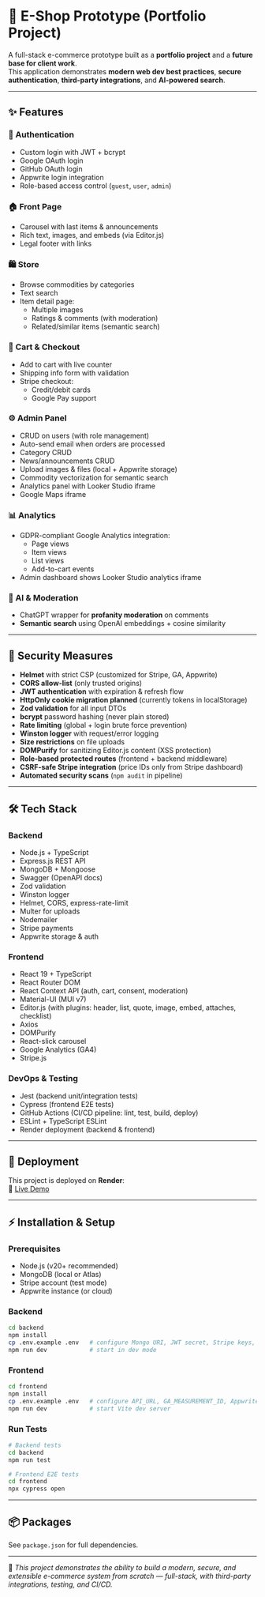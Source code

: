 # 🛒 E-Shop Prototype (Portfolio Project)

A full-stack e-commerce prototype built as a **portfolio project** and a **future base for client work**.  
This application demonstrates **modern web dev best practices**, **secure authentication**, **third-party integrations**, and **AI-powered search**.

---

## ✨ Features

### 🔐 Authentication
- Custom login with JWT + bcrypt
- Google OAuth login
- GitHub OAuth login
- Appwrite login integration
- Role-based access control (`guest`, `user`, `admin`)

### 🏠 Front Page
- Carousel with last items & announcements  
- Rich text, images, and embeds (via Editor.js)  
- Legal footer with links

### 🛍 Store
- Browse commodities by categories
- Text search
- Item detail page:
  - Multiple images
  - Ratings & comments (with moderation)
  - Related/similar items (semantic search)

### 🛒 Cart & Checkout
- Add to cart with live counter
- Shipping info form with validation
- Stripe checkout:
  - Credit/debit cards
  - Google Pay support

### ⚙️ Admin Panel
- CRUD on users (with role management)
- Auto-send email when orders are processed
- Category CRUD
- News/announcements CRUD
- Upload images & files (local + Appwrite storage)
- Commodity vectorization for semantic search
- Analytics panel with Looker Studio iframe
- Google Maps iframe

### 📊 Analytics
- GDPR-compliant Google Analytics integration:
  - Page views
  - Item views
  - List views
  - Add-to-cart events
- Admin dashboard shows Looker Studio analytics iframe

### 🤖 AI & Moderation
- ChatGPT wrapper for **profanity moderation** on comments
- **Semantic search** using OpenAI embeddings + cosine similarity

---

## 🔐 Security Measures
- **Helmet** with strict CSP (customized for Stripe, GA, Appwrite)
- **CORS allow-list** (only trusted origins)
- **JWT authentication** with expiration & refresh flow
- **HttpOnly cookie migration planned** (currently tokens in localStorage)
- **Zod validation** for all input DTOs
- **bcrypt** password hashing (never plain stored)
- **Rate limiting** (global + login brute force prevention)
- **Winston logger** with request/error logging
- **Size restrictions** on file uploads
- **DOMPurify** for sanitizing Editor.js content (XSS protection)
- **Role-based protected routes** (frontend + backend middleware)
- **CSRF-safe Stripe integration** (price IDs only from Stripe dashboard)
- **Automated security scans** (`npm audit` in pipeline)

---

## 🛠 Tech Stack

### Backend
- Node.js + TypeScript
- Express.js REST API
- MongoDB + Mongoose
- Swagger (OpenAPI docs)
- Zod validation
- Winston logger
- Helmet, CORS, express-rate-limit
- Multer for uploads
- Nodemailer
- Stripe payments
- Appwrite storage & auth

### Frontend
- React 19 + TypeScript
- React Router DOM
- React Context API (auth, cart, consent, moderation)
- Material-UI (MUI v7)
- Editor.js (with plugins: header, list, quote, image, embed, attaches, checklist)
- Axios
- DOMPurify
- React-slick carousel
- Google Analytics (GA4)
- Stripe.js

### DevOps & Testing
- Jest (backend unit/integration tests)
- Cypress (frontend E2E tests)
- GitHub Actions (CI/CD pipeline: lint, test, build, deploy)
- ESLint + TypeScript ESLint
- Render deployment (backend & frontend)

---

## 🚀 Deployment
This project is deployed on **Render**:  
🔗 [Live Demo](https://eshopproject-ggmn.onrender.com)  

---

## ⚡ Installation & Setup

### Prerequisites
- Node.js (v20+ recommended)
- MongoDB (local or Atlas)
- Stripe account (test mode)
- Appwrite instance (or cloud)

### Backend
```bash
cd backend
npm install
cp .env.example .env   # configure Mongo URI, JWT secret, Stripe keys, etc.
npm run dev            # start in dev mode
```

### Frontend
```bash
cd frontend
npm install
cp .env.example .env   # configure API_URL, GA_MEASUREMENT_ID, Appwrite config
npm run dev            # start Vite dev server
```

### Run Tests
```bash
# Backend tests
cd backend
npm run test

# Frontend E2E tests
cd frontend
npx cypress open
```

---

## 📦 Packages
See `package.json` for full dependencies.

---

📌 *This project demonstrates the ability to build a modern, secure, and extensible e-commerce system from scratch — full-stack, with third-party integrations, testing, and CI/CD.*
